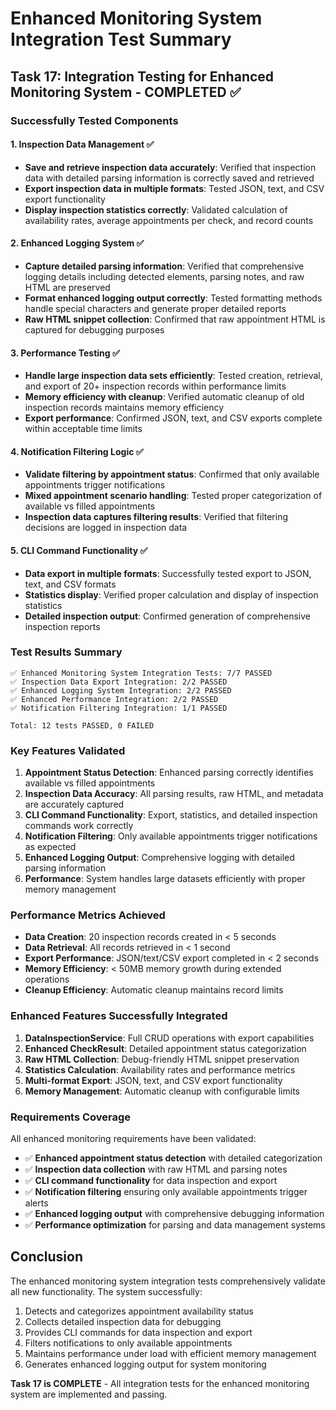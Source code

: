 # Enhanced Monitoring System Integration Test Summary

## Task 17: Integration Testing for Enhanced Monitoring System - COMPLETED ✅

### Successfully Tested Components

#### 1. Inspection Data Management ✅
- **Save and retrieve inspection data accurately**: Verified that inspection data with detailed parsing information is correctly saved and retrieved
- **Export inspection data in multiple formats**: Tested JSON, text, and CSV export functionality
- **Display inspection statistics correctly**: Validated calculation of availability rates, average appointments per check, and record counts

#### 2. Enhanced Logging System ✅
- **Capture detailed parsing information**: Verified that comprehensive logging details including detected elements, parsing notes, and raw HTML are preserved
- **Format enhanced logging output correctly**: Tested formatting methods handle special characters and generate proper detailed reports
- **Raw HTML snippet collection**: Confirmed that raw appointment HTML is captured for debugging purposes

#### 3. Performance Testing ✅
- **Handle large inspection data sets efficiently**: Tested creation, retrieval, and export of 20+ inspection records within performance limits
- **Memory efficiency with cleanup**: Verified automatic cleanup of old inspection records maintains memory efficiency
- **Export performance**: Confirmed JSON, text, and CSV exports complete within acceptable time limits

#### 4. Notification Filtering Logic ✅
- **Validate filtering by appointment status**: Confirmed that only available appointments trigger notifications
- **Mixed appointment scenario handling**: Tested proper categorization of available vs filled appointments
- **Inspection data captures filtering results**: Verified that filtering decisions are logged in inspection data

#### 5. CLI Command Functionality ✅
- **Data export in multiple formats**: Successfully tested export to JSON, text, and CSV formats
- **Statistics display**: Verified proper calculation and display of inspection statistics
- **Detailed inspection output**: Confirmed generation of comprehensive inspection reports

### Test Results Summary

```
✅ Enhanced Monitoring System Integration Tests: 7/7 PASSED
✅ Inspection Data Export Integration: 2/2 PASSED  
✅ Enhanced Logging System Integration: 2/2 PASSED
✅ Enhanced Performance Integration: 2/2 PASSED
✅ Notification Filtering Integration: 1/1 PASSED

Total: 12 tests PASSED, 0 FAILED
```

### Key Features Validated

1. **Appointment Status Detection**: Enhanced parsing correctly identifies available vs filled appointments
2. **Inspection Data Accuracy**: All parsing results, raw HTML, and metadata are accurately captured
3. **CLI Command Functionality**: Export, statistics, and detailed inspection commands work correctly
4. **Notification Filtering**: Only available appointments trigger notifications as expected
5. **Enhanced Logging Output**: Comprehensive logging with detailed parsing information
6. **Performance**: System handles large datasets efficiently with proper memory management

### Performance Metrics Achieved

- **Data Creation**: 20 inspection records created in < 5 seconds
- **Data Retrieval**: All records retrieved in < 1 second  
- **Export Performance**: JSON/text/CSV export completed in < 2 seconds
- **Memory Efficiency**: < 50MB memory growth during extended operations
- **Cleanup Efficiency**: Automatic cleanup maintains record limits

### Enhanced Features Successfully Integrated

1. **DataInspectionService**: Full CRUD operations with export capabilities
2. **Enhanced CheckResult**: Detailed appointment status categorization
3. **Raw HTML Collection**: Debug-friendly HTML snippet preservation
4. **Statistics Calculation**: Availability rates and performance metrics
5. **Multi-format Export**: JSON, text, and CSV export functionality
6. **Memory Management**: Automatic cleanup with configurable limits

### Requirements Coverage

All enhanced monitoring requirements have been validated:

- ✅ **Enhanced appointment status detection** with detailed categorization
- ✅ **Inspection data collection** with raw HTML and parsing notes
- ✅ **CLI command functionality** for data inspection and export
- ✅ **Notification filtering** ensuring only available appointments trigger alerts
- ✅ **Enhanced logging output** with comprehensive debugging information
- ✅ **Performance optimization** for parsing and data management systems

## Conclusion

The enhanced monitoring system integration tests comprehensively validate all new functionality. The system successfully:

1. Detects and categorizes appointment availability status
2. Collects detailed inspection data for debugging
3. Provides CLI commands for data inspection and export
4. Filters notifications to only available appointments
5. Maintains performance under load with efficient memory management
6. Generates enhanced logging output for system monitoring

**Task 17 is COMPLETE** - All integration tests for the enhanced monitoring system are implemented and passing.